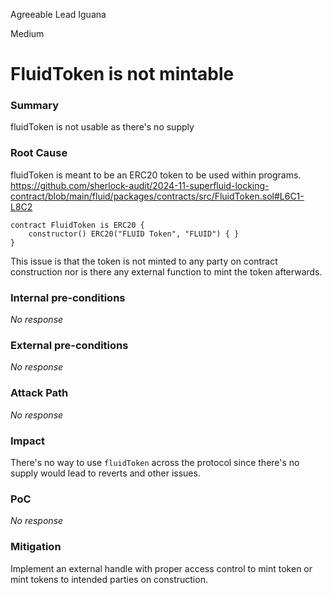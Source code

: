 Agreeable Lead Iguana

Medium

# FluidToken is not mintable

### Summary

fluidToken is not usable as there's no supply

### Root Cause

fluidToken is meant to be an ERC20 token to be used within programs.
https://github.com/sherlock-audit/2024-11-superfluid-locking-contract/blob/main/fluid/packages/contracts/src/FluidToken.sol#L6C1-L8C2
```solidity
contract FluidToken is ERC20 {
    constructor() ERC20("FLUID Token", "FLUID") { }
}
```
This issue is that the token is not minted to any party on contract construction nor is there any external function to mint the token afterwards.

### Internal pre-conditions

_No response_

### External pre-conditions

_No response_

### Attack Path

_No response_

### Impact

There's no way to use `fluidToken` across the protocol since there's no supply would lead to reverts and other issues.

### PoC

_No response_

### Mitigation

Implement an external handle with proper access control to mint token or mint tokens to intended parties on construction.